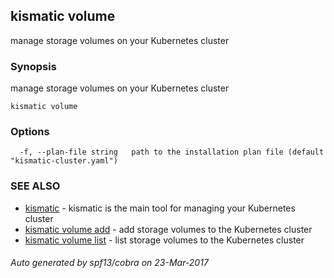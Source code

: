 ## kismatic volume

manage storage volumes on your Kubernetes cluster

### Synopsis


manage storage volumes on your Kubernetes cluster

```
kismatic volume
```

### Options

```
  -f, --plan-file string   path to the installation plan file (default "kismatic-cluster.yaml")
```

### SEE ALSO
* [kismatic](kismatic.md)	 - kismatic is the main tool for managing your Kubernetes cluster
* [kismatic volume add](kismatic_volume_add.md)	 - add storage volumes to the Kubernetes cluster
* [kismatic volume list](kismatic_volume_list.md)	 - list storage volumes to the Kubernetes cluster

###### Auto generated by spf13/cobra on 23-Mar-2017
